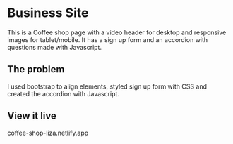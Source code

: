 # Business Site

This is a Coffee shop page with a video header for desktop and responsive images for tablet/mobile. It has a sign up form and an accordion with questions made with Javascript.

## The problem
I used bootstrap to align elements, styled sign up form with CSS and created the accordion with Javascript.

## View it live
coffee-shop-liza.netlify.app

